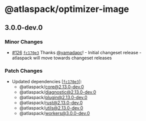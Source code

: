 # @atlaspack/optimizer-image

## 3.0.0-dev.0

### Minor Changes

- [#126](https://github.com/atlassian-labs/atlaspack/pull/126) [`fc170e3`](https://github.com/atlassian-labs/atlaspack/commit/fc170e325357a052844e077bb069bb9b949bd905) Thanks [@yamadapc](https://github.com/yamadapc)! - Initial changeset release - atlaspack will move towards changeset releases

### Patch Changes

- Updated dependencies [[`fc170e3`](https://github.com/atlassian-labs/atlaspack/commit/fc170e325357a052844e077bb069bb9b949bd905)]:
  - @atlaspack/core@2.13.0-dev.0
  - @atlaspack/diagnostic@2.13.0-dev.0
  - @atlaspack/plugin@2.13.0-dev.0
  - @atlaspack/rust@2.13.0-dev.0
  - @atlaspack/utils@2.13.0-dev.0
  - @atlaspack/workers@3.0.0-dev.0
